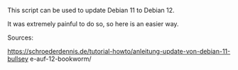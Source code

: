 This script can be used to update Debian 11 to Debian 12.

It was extremely painful to do so, so here is an easier way.

Sources:

https://schroederdennis.de/tutorial-howto/anleitung-update-von-debian-11-bullsey
e-auf-12-bookworm/
